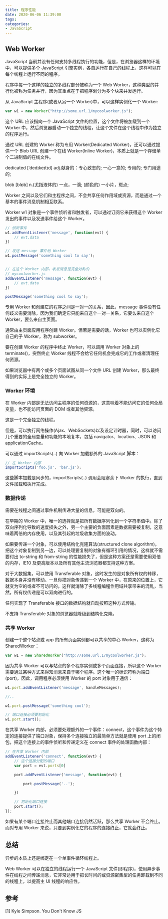 ```yaml
---
title: 程序性能
date: 2020-06-06 11:39:00
tags:
categories:
- JavaScript
---
```


## Web Worker
JavaScript 当前并没有任何支持多线程执行的功能，但是，在浏览器这样的环境中，可以提供多个 JavaScript 引擎实例，各自运行在自己的线程上，这样可以在每个线程上运行不同的程序。

程序中每一个这样的独立的多线程部分被称为一个 Web Worker，这种类型的并行化被称为任务并行，因为其重点在于把程序划分为多个块来并发运行。

从 JavaScript 主程序(或者从另一个 Worker)中，可以这样实例化一个 Worker:
```javascript
var w1 = new Worker("http://some.url.1/mycoolworker.js");
```
这个 URL 应该指向一个 JavaScript 文件的位置，这个文件将被加载到一个 Worker 中，然后浏览器启动一个独立的线程，让这个文件在这个线程中作为独立的程序运行。

通过 URL 创建的 Worker 称为专用 Worker(Dedicated Worker)，还可以通过提供一个 Blob URL 创建一个在线 Worker(Inline Worker)，本质上就是一个存储单个二进制值的在线文件。

dedicated \[ˈdedɪkeɪtɪd] adj.献身的：专心致志的; 一心一意的; 专用的; 专门用途的;

blob \[blɒb] n.(尤指液体的) 一点，一滴; (颜色的) 一小片，斑点;

Worker 之间以及它们和主程序之间，不会共享任何作用域或资源，而是通过一个基本的事件消息机制相互联系。

Worker w1 对象是一个事件侦听者和触发者，可以通过订阅它来获得这个 Worker 发出的事件以及发送事件给这个 Worker。
```javascript
// 侦听事件
w1.addEventListener('message', function(evt) {
    // evt.data
})

// 发送 message 事件给 Worker
w1.postMessage('something cool to say');


// 在这个 Worker 内部，收发消息是完全对称的
// mycoolworker.js
addEventListener('message', function(evt) {
    // evt.data
})

postMessage('something cool to say');
```
专用 Worker 和创建它的程序之间是一对一的关系，因此，message 事件没有任何歧义需要消除，因为我们确定它只能来自这个一对一关系，它要么来自这个 Worker，要么来自主页面。

通常由主页面应用程序创建 Worker。但若是需要的话，Worker 也可以实例化它自己的子 Worker，称为 subworker。

要在创建 Worker 的程序中终止 Worker，可以调用 Worker 对象上的 terminate()，突然终止 Worker 线程不会给它任何机会完成它的工作或者清理任何资源。

如果浏览器中有两个或多个页面试图从同一个文件 URL 创建 Worker，那么最终得到的实际上是完全独立的 Worker。

### Worker 环境
在 Worker 内部是无法访问主程序的任何资源的，这意味着不能访问它的任何全局变量，也不能访问页面的 DOM 或者其他资源。

这是一个完全独立的线程。

但是，可以执行网络操作(Ajax、WebSockets)以及设定计时器，同时，可以访问几个重要的全局变量和功能的本地复本，包括 navigator、location、JSON 和 applicationCache。

可以通过 importScripts(..) 向 Worker 加载额外的 JavaScript 脚本：
```javascript
// 在 Worker 内部
importScripts('foo.js', 'bar.js');
```
这些脚本加载是同步的，importScripts(..) 调用会阻塞余下 Worker 的执行，直到文件加载和执行完成。

### 数据传递
需要在线程之间通过事件机制传递大量的信息，可能是双向的。

在早期的 Worker 中，唯一的选择就是把所有数据序列化到一个字符串值中。除了双向序列化导致的速度损失之外，另一个主要的负面因素是数据需要被复制，这意味着两倍的内存使用，以及其引起的垃圾收集方面的波动。

如果要传递一个对象，可以使用结构化克隆算法(structured clone algorithm)，把这个对象复制到另一边，可以处理要复制的对象有循环引用的情况，这样就不需要付出 to-string 和 from-string 的性能损失了，但是这种方案还是需要使用双倍的内存，IE10 及更高版本以及所有其他主流浏览器都支持这种方案。

对于大数据集，可以使用 Transferable 对象，这时发生的是对象所有权的转移，数据本身并没有移动。一旦你把对象传递到一个 Worker 中，在原来的位置上，它就变为空的或者不可访问的，这样就消除了多线程编程作用域共享带来的混乱，当然，所有权传递是可以双向进行的。

任何实现了 Transferable 接口的数据结构就自动按照这种方式传输。

不支持 Transferable 对象的浏览器就降级到结构化克隆。

### 共享 Worker
创建一个整个站点或 app 的所有页面实例都可以共享的中心 Worker，这称为 SharedWorker：
```javascript
var w1 = new SharedWorker("http://some.url.1/mycoolworker.js");
```
因为共享 Worker 可以与站点的多个程序实例或多个页面连接，所以这个 Worker 需要通过某种方式来得知消息来自于哪个程序。这个唯一的标识符称为端口(port)，因此，调用程序必须使用 Worker 的 port 对象用于通信：
```javascript
w1.port.addEventListener('message', handleMessages);

//..

w1.port.postMessage('something cool');

// 端口连接必须要初始化
w1.port.start();
```
在共享 Worker 内部，必须要处理额外的一个事件：connect，这个事件为这个特定的连接提供了端口对象，保持多个连接独立的最简单方法就是使用 port 上的闭包，把这个连接上的事件侦听和传递定义在 connect 事件的处理函数内部：
```javascript
// 在共享 Worker 内部
addEventListener('connect', function(evt) {
    // 这个连接分配的端口
    var port = evt.ports[0]

    port.addEventListener('message', function(evt) {

        port.postMessage('..');

    })

    // 初始化端口连接
    port.start();
});
```
如果有某个端口连接终止而其他端口连接仍然活跃，那么共享 Worker 不会终止。而对专用 Worker 来说，只要到实例化它的程序的连接终止，它就会终止。


## 总结
异步的本质上还是绑定在一个单事件循环线程上。

Web Worker 可以在独立的线程运行一个 JavaScript 文件(即程序)，使用异步事件在线程之间传递消息，它非常适用于把长时间的或资源密集型的任务卸载到不同的线程上，以提高主 UI 线程的响应性。


## 参考
[1] Kyle Simpson. You Don't Know JS